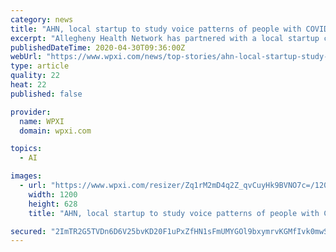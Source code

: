 ```yaml
---
category: news
title: "AHN, local startup to study voice patterns of people with COVID-19"
excerpt: "Allegheny Health Network has partnered with a local startup company, Telling.ai, to study the voices of those infected by the coronavirus."
publishedDateTime: 2020-04-30T09:36:00Z
webUrl: "https://www.wpxi.com/news/top-stories/ahn-local-startup-study-voice-patterns-people-with-covid-19/FRAPKZJL4RG67OSCIN5PZQMTQI/"
type: article
quality: 22
heat: 22
published: false

provider:
  name: WPXI
  domain: wpxi.com

topics:
  - AI

images:
  - url: "https://www.wpxi.com/resizer/Zq1rM2mD4q2Z_qvCuyHk9BVNO7c=/1200x628/arc-anglerfish-arc2-prod-cmg.s3.amazonaws.com/public/XKLVAL5R4JCLROXOQAJGRYUTEU.jpg"
    width: 1200
    height: 628
    title: "AHN, local startup to study voice patterns of people with COVID-19"

secured: "2ImTR2G5TVDn6D6V25bvKD20F1uPxZfHN1sFmUMYGOl9bxymrvKGMfIvk0mwSsjCnr0QL27eJFc0e0nyVzetaKwL0+YJcsicE3yH7Kc2fTTL3SO1eqv6BxR1xHK01QQBr+yToM2GoOn5U4F6kEKbMSHpOQrI9E8tFEhsnx3NbZyHAj7jo709vaK0XBPIzErYqpWgUUL1AwdwBrHW7XaazyIgZREnlUBt/4DX1k8tspnI0uyS4MGXmaCdi/dzTqb/yhYzgdmDqkwL9yYGyGU4/yN/jzuZRpQ6P+DyZ0I2zX70AMT6jmsTnSGkYCHa32ysU+9Knkdw8MxNhbVz+fIhx0U8KsuYyCIdWybFv2D7uA4FXjRpYOqclr/5vd616NlOY2ApxLGYF7+nDU8P7HxJt2QPyfZMsD/XcmLOiZIZ7VR4Vr7v+FqaKm6GlJnCfM647XPRKYoIaj/hxLZnHuEnNZ5E7DZ5zXGe/iyXI1y0fko=;retFgLJs96bSQfJhYh7BzQ=="
---
```


